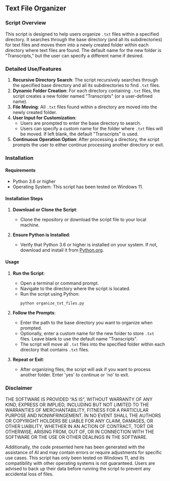 ## Text File Organizer

### Script Overview
This script is designed to help users organize `.txt` files within a specified directory. It searches through the base directory (and all its subdirectories) for text files and moves them into a newly created folder within each directory where text files are found. The default name for the new folder is "Transcripts," but the user can specify a different name if desired.

### Detailed Use/Features
1. **Recursive Directory Search**: The script recursively searches through the specified base directory and all its subdirectories to find `.txt` files.
2. **Dynamic Folder Creation**: For each directory containing `.txt` files, the script creates a new folder named "Transcripts" (or a user-defined name).
3. **File Moving**: All `.txt` files found within a directory are moved into the newly created folder.
4. **User Input for Customization**: 
   - Users are prompted to enter the base directory to search.
   - Users can specify a custom name for the folder where `.txt` files will be moved. If left blank, the default "Transcripts" is used.
5. **Continuous Operation Option**: After processing a directory, the script prompts the user to either continue processing another directory or exit.

### Installation

#### Requirements
- Python 3.6 or higher
- Operating System: This script has been tested on Windows 11.

#### Installation Steps
1. **Download or Clone the Script**: 
   - Clone the repository or download the script file to your local machine.

2. **Ensure Python is Installed**:
   - Verify that Python 3.6 or higher is installed on your system. If not, download and install it from [Python.org](https://www.python.org/downloads/).

#### Usage
1. **Run the Script**:
   - Open a terminal or command prompt.
   - Navigate to the directory where the script is located.
   - Run the script using Python:
     ```bash
     python organize_txt_files.py
     ```
2. **Follow the Prompts**:
   - Enter the path to the base directory you want to organize when prompted.
   - Optionally, enter a custom name for the new folder to store `.txt` files. Leave blank to use the default name "Transcripts".
   - The script will move all `.txt` files into the specified folder within each directory that contains `.txt` files.

3. **Repeat or Exit**:
   - After organizing files, the script will ask if you want to process another folder. Enter 'yes' to continue or 'no' to exit.

### Disclaimer
THE SOFTWARE IS PROVIDED “AS IS”, WITHOUT WARRANTY OF ANY KIND, EXPRESS OR IMPLIED, INCLUDING BUT NOT LIMITED TO THE WARRANTIES OF MERCHANTABILITY, FITNESS FOR A PARTICULAR PURPOSE AND NONINFRINGEMENT. IN NO EVENT SHALL THE AUTHORS OR COPYRIGHT HOLDERS BE LIABLE FOR ANY CLAIM, DAMAGES, OR OTHER LIABILITY, WHETHER IN AN ACTION OF CONTRACT, TORT OR OTHERWISE, ARISING FROM, OUT OF, OR IN CONNECTION WITH THE SOFTWARE OR THE USE OR OTHER DEALINGS IN THE SOFTWARE.

Additionally, the code presented here has been generated with the assistance of AI and may contain errors or require adjustments for specific use cases. This script has only been tested on Windows 11, and its compatibility with other operating systems is not guaranteed. Users are advised to back up their data before running the script to prevent any accidental loss of files.
